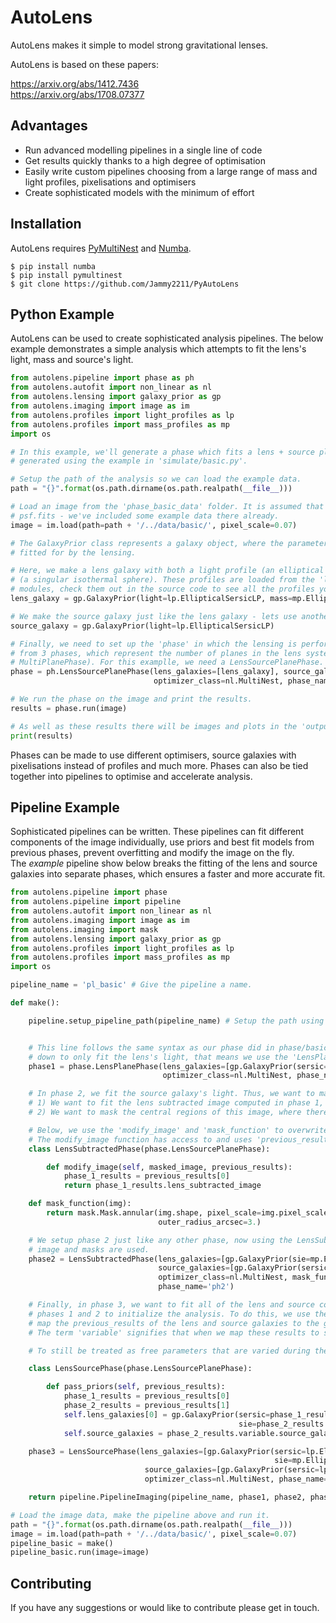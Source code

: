 # AutoLens

AutoLens makes it simple to model strong gravitational lenses.

AutoLens is based on these papers:

https://arxiv.org/abs/1412.7436<br/>
https://arxiv.org/abs/1708.07377

## Advantages

- Run advanced modelling pipelines in a single line of code
- Get results quickly thanks to a high degree of optimisation
- Easily write custom pipelines choosing from a large range of mass and light profiles, pixelisations and optimisers
- Create sophisticated models with the minimum of effort

## Installation

AutoLens requires [PyMultiNest](http://johannesbuchner.github.io/pymultinest-tutorial/install.html) and [Numba](https://github.com/numba/numba).

```
$ pip install numba
$ pip install pymultinest
$ git clone https://github.com/Jammy2211/PyAutoLens
```

## Python Example

AutoLens can be used to create sophisticated analysis pipelines. The below example demonstrates a simple analysis which attempts to fit the lens's light, mass and source's light.

```python
from autolens.pipeline import phase as ph
from autolens.autofit import non_linear as nl
from autolens.lensing import galaxy_prior as gp
from autolens.imaging import image as im
from autolens.profiles import light_profiles as lp
from autolens.profiles import mass_profiles as mp
import os

# In this example, we'll generate a phase which fits a lens + source plane system. The example data we fit is
# generated using the example in 'simulate/basic.py'.

# Setup the path of the analysis so we can load the example data.
path = "{}".format(os.path.dirname(os.path.realpath(__file__)))

# Load an image from the 'phase_basic_data' folder. It is assumed that this folder contains image.fits, noise.fits and
# psf.fits - we've included some example data there already.
image = im.load(path=path + '/../data/basic/', pixel_scale=0.07)

# The GalaxyPrior class represents a galaxy object, where the parameters of its associated profiles are variable and
# fitted for by the lensing.

# Here, we make a lens galaxy with both a light profile (an elliptical Sersic) and mass profile
# (a singular isothermal sphere). These profiles are loaded from the 'light_profile (lp)' and 'mass_profile (mp)'
# modules, check them out in the source code to see all the profiles you can choose from!
lens_galaxy = gp.GalaxyPrior(light=lp.EllipticalSersicLP, mass=mp.EllipticalIsothermalMP)

# We make the source galaxy just like the lens galaxy - lets use another Sersic light profile.
source_galaxy = gp.GalaxyPrior(light=lp.EllipticalSersicLP)

# Finally, we need to set up the 'phase' in which the lensing is performed. Depending on the lensing you can choose
# from 3 phases, which represent the number of planes in the lens system (LensPlanePhase, LensSourcePlanePhase,
# MultiPlanePhase). For this examplle, we need a LensSourcePlanePhase.
phase = ph.LensSourcePlanePhase(lens_galaxies=[lens_galaxy], source_galaxies=[source_galaxy],
                                optimizer_class=nl.MultiNest, phase_name='ph_basic')

# We run the phase on the image and print the results.
results = phase.run(image)

# As well as these results there will be images and plots in the 'output' folder.
print(results)

```

Phases can be made to use different optimisers, source galaxies with pixelisations instead of profiles and much more. Phases can also be tied together into pipelines to optimise and accelerate analysis.

## Pipeline Example

Sophisticated pipelines can be written. These pipelines can fit different components of the image individually, use priors and best fit models from previous phases, prevent overfitting and modify the image on the fly.</br>
The *example* pipeline show below breaks the fitting of the lens and source galaxies into separate phases, which ensures a faster and more accurate fit.

```python
from autolens.pipeline import phase
from autolens.pipeline import pipeline
from autolens.autofit import non_linear as nl
from autolens.imaging import image as im
from autolens.imaging import mask
from autolens.lensing import galaxy_prior as gp
from autolens.profiles import light_profiles as lp
from autolens.profiles import mass_profiles as mp
import os

pipeline_name = 'pl_basic' # Give the pipeline a name.

def make():

    pipeline.setup_pipeline_path(pipeline_name) # Setup the path using the pipeline name.


    # This line follows the same syntax as our phase did in phase/basic.py. However, as we're breaking the analysis
    # down to only fit the lens's light, that means we use the 'LensPlanePhase' and just specify the lens galaxy.
    phase1 = phase.LensPlanePhase(lens_galaxies=[gp.GalaxyPrior(sersic=lp.EllipticalSersicLP)],
                                  optimizer_class=nl.MultiNest, phase_name='ph1')

    # In phase 2, we fit the source galaxy's light. Thus, we want to make 2 changes from the previous phase:
    # 1) We want to fit the lens subtracted image computed in phase 1, instead of the observed image.
    # 2) We want to mask the central regions of this image, where there are residuals from the lens light subtraction.

    # Below, we use the 'modify_image' and 'mask_function' to overwrite the image and mask that are used in this phase.
    # The modify_image function has access to and uses 'previous_results' - these are the results computed in phase 1.
    class LensSubtractedPhase(phase.LensSourcePlanePhase):

        def modify_image(self, masked_image, previous_results):
            phase_1_results = previous_results[0]
            return phase_1_results.lens_subtracted_image

    def mask_function(img):
        return mask.Mask.annular(img.shape, pixel_scale=img.pixel_scale, inner_radius_arcsec=0.4,
                                 outer_radius_arcsec=3.)

    # We setup phase 2 just like any other phase, now using the LensSubtracted phase we created above so that our new
    # image and masks are used.
    phase2 = LensSubtractedPhase(lens_galaxies=[gp.GalaxyPrior(sie=mp.EllipticalIsothermalMP)],
                                 source_galaxies=[gp.GalaxyPrior(sersic=lp.EllipticalSersicLP)],
                                 optimizer_class=nl.MultiNest, mask_function=mask_function,
                                 phase_name='ph2')

    # Finally, in phase 3, we want to fit all of the lens and source component simulateously, using the results of
    # phases 1 and 2 to initialize the analysis. To do this, we use the 'pass_priors' function, which allows us to
    # map the previous_results of the lens and source galaxies to the galaxies in this phase.
    # The term 'variable' signifies that when we map these results to setup the GalaxyPrior, we want the parameters

    # To still be treated as free parameters that are varied during the fit.

    class LensSourcePhase(phase.LensSourcePlanePhase):

        def pass_priors(self, previous_results):
            phase_1_results = previous_results[0]
            phase_2_results = previous_results[1]
            self.lens_galaxies[0] = gp.GalaxyPrior(sersic=phase_1_results.variable.lens_galaxies[0].sersic,
                                                   sie=phase_2_results.variable.lens_galaxies[0].sie)
            self.source_galaxies = phase_2_results.variable.source_galaxies

    phase3 = LensSourcePhase(lens_galaxies=[gp.GalaxyPrior(sersic=lp.EllipticalSersicLP,
                                                           sie=mp.EllipticalIsothermalMP)],
                              source_galaxies=[gp.GalaxyPrior(sersic=lp.EllipticalSersicLP)],
                              optimizer_class=nl.MultiNest, phase_name='ph3')

    return pipeline.PipelineImaging(pipeline_name, phase1, phase2, phase3)

# Load the image data, make the pipeline above and run it.
path = "{}".format(os.path.dirname(os.path.realpath(__file__)))
image = im.load(path=path + '/../data/basic/', pixel_scale=0.07)
pipeline_basic = make()
pipeline_basic.run(image=image)
```


## Contributing

If you have any suggestions or would like to contribute please get in touch.
